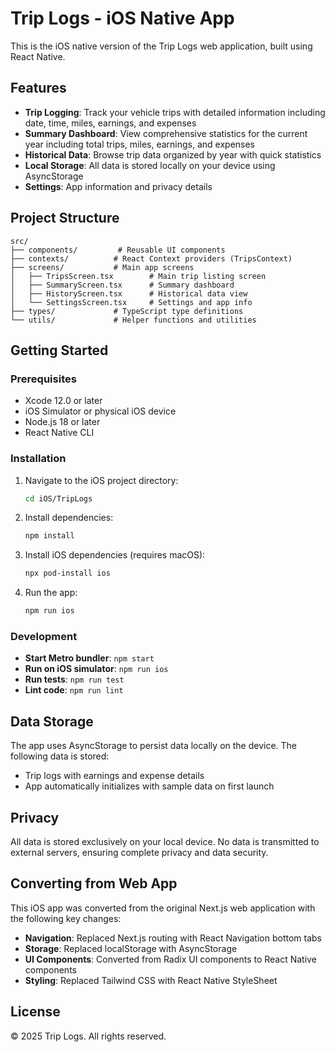 # Trip Logs - iOS Native App

This is the iOS native version of the Trip Logs web application, built using React Native.

## Features

- **Trip Logging**: Track your vehicle trips with detailed information including date, time, miles, earnings, and expenses
- **Summary Dashboard**: View comprehensive statistics for the current year including total trips, miles, earnings, and expenses
- **Historical Data**: Browse trip data organized by year with quick statistics
- **Local Storage**: All data is stored locally on your device using AsyncStorage
- **Settings**: App information and privacy details

## Project Structure

```
src/
├── components/         # Reusable UI components
├── contexts/          # React Context providers (TripsContext)
├── screens/           # Main app screens
│   ├── TripsScreen.tsx        # Main trip listing screen
│   ├── SummaryScreen.tsx      # Summary dashboard
│   ├── HistoryScreen.tsx      # Historical data view
│   └── SettingsScreen.tsx     # Settings and app info
├── types/             # TypeScript type definitions
└── utils/             # Helper functions and utilities
```

## Getting Started

### Prerequisites

- Xcode 12.0 or later
- iOS Simulator or physical iOS device
- Node.js 18 or later
- React Native CLI

### Installation

1. Navigate to the iOS project directory:
   ```bash
   cd iOS/TripLogs
   ```

2. Install dependencies:
   ```bash
   npm install
   ```

3. Install iOS dependencies (requires macOS):
   ```bash
   npx pod-install ios
   ```

4. Run the app:
   ```bash
   npm run ios
   ```

### Development

- **Start Metro bundler**: `npm start`
- **Run on iOS simulator**: `npm run ios`
- **Run tests**: `npm run test`
- **Lint code**: `npm run lint`

## Data Storage

The app uses AsyncStorage to persist data locally on the device. The following data is stored:

- Trip logs with earnings and expense details
- App automatically initializes with sample data on first launch

## Privacy

All data is stored exclusively on your local device. No data is transmitted to external servers, ensuring complete privacy and data security.

## Converting from Web App

This iOS app was converted from the original Next.js web application with the following key changes:

- **Navigation**: Replaced Next.js routing with React Navigation bottom tabs
- **Storage**: Replaced localStorage with AsyncStorage
- **UI Components**: Converted from Radix UI components to React Native components
- **Styling**: Replaced Tailwind CSS with React Native StyleSheet

## License

© 2025 Trip Logs. All rights reserved.